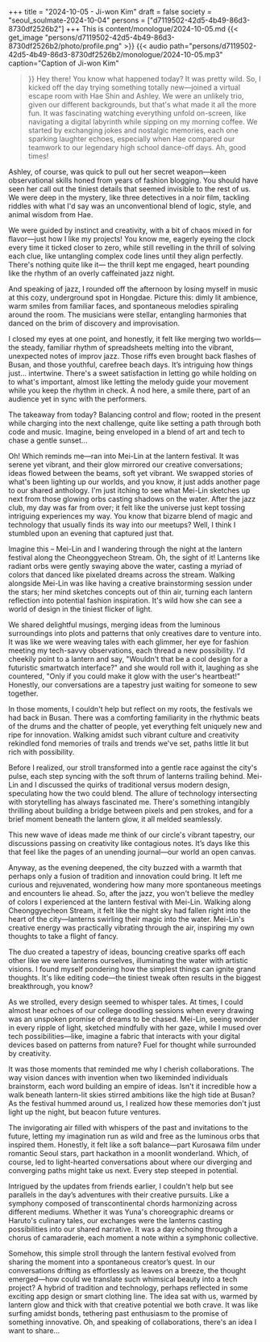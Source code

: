 +++
title = "2024-10-05 - Ji-won Kim"
draft = false
society = "seoul_soulmate-2024-10-04"
persons = ["d7119502-42d5-4b49-86d3-8730df2526b2"]
+++
This is content/monologue/2024-10-05.md
{{< get_image "persons/d7119502-42d5-4b49-86d3-8730df2526b2/photo/profile.png" >}}
{{< audio
    path="persons/d7119502-42d5-4b49-86d3-8730df2526b2/monologue/2024-10-05.mp3" 
    caption="Caption of Ji-won Kim"
>}}
Hey there! You know what happened today? It was pretty wild.
So, I kicked off the day trying something totally new—joined a virtual escape room with Hae Shin and Ashley. We were an unlikely trio, given our different backgrounds, but that's what made it all the more fun. It was fascinating watching everything unfold on-screen, like navigating a digital labyrinth while sipping on my morning coffee. We started by exchanging jokes and nostalgic memories, each one sparking laughter echoes, especially when Hae compared our teamwork to our legendary high school dance-off days. Ah, good times!

Ashley, of course, was quick to pull out her secret weapon—keen observational skills honed from years of fashion blogging. You should have seen her call out the tiniest details that seemed invisible to the rest of us. We were deep in the mystery, like three detectives in a noir film, tackling riddles with what I'd say was an unconventional blend of logic, style, and animal wisdom from Hae.

We were guided by instinct and creativity, with a bit of chaos mixed in for flavor—just how I like my projects! You know me, eagerly eyeing the clock every time it ticked closer to zero, while still revelling in the thrill of solving each clue, like untangling complex code lines until they align perfectly. There's nothing quite like it— the thrill kept me engaged, heart pounding like the rhythm of an overly caffeinated jazz night.

And speaking of jazz, I rounded off the afternoon by losing myself in music at this cozy, underground spot in Hongdae. Picture this: dimly lit ambience, warm smiles from familiar faces, and spontaneous melodies spiraling around the room. The musicians were stellar, entangling harmonies that danced on the brim of discovery and improvisation.

I closed my eyes at one point, and honestly, it felt like merging two worlds—the steady, familiar rhythm of spreadsheets melting into the vibrant, unexpected notes of improv jazz. Those riffs even brought back flashes of Busan, and those youthful, carefree beach days. It’s intriguing how things just... intertwine. There's a sweet satisfaction in letting go while holding on to what's important, almost like letting the melody guide your movement while you keep the rhythm in check. A nod here, a smile there, part of an audience yet in sync with the performers.

The takeaway from today? Balancing control and flow; rooted in the present while charging into the next challenge, quite like setting a path through both code and music. Imagine, being enveloped in a blend of art and tech to chase a gentle sunset...

Oh! Which reminds me—ran into Mei-Lin at the lantern festival. It was serene yet vibrant, and their glow mirrored our creative conversations; ideas flowed between the beams, soft yet vibrant. We swapped stories of what's been lighting up our worlds, and you know, it just adds another page to our shared anthology. I'm just itching to see what Mei-Lin sketches up next from those glowing orbs casting shadows on the water.
After the jazz club, my day was far from over; it felt like the universe just kept tossing intriguing experiences my way. You know that bizarre blend of magic and technology that usually finds its way into our meetups? Well, I think I stumbled upon an evening that captured just that.

Imagine this – Mei-Lin and I wandering through the night at the lantern festival along the Cheonggyecheon Stream. Oh, the sight of it! Lanterns like radiant orbs were gently swaying above the water, casting a myriad of colors that danced like pixelated dreams across the stream. Walking alongside Mei-Lin was like having a creative brainstorming session under the stars; her mind sketches concepts out of thin air, turning each lantern reflection into potential fashion inspiration. It's wild how she can see a world of design in the tiniest flicker of light.

We shared delightful musings, merging ideas from the luminous surroundings into plots and patterns that only creatives dare to venture into. It was like we were weaving tales with each glimmer, her eye for fashion meeting my tech-savvy observations, each thread a new possibility. I'd cheekily point to a lantern and say, "Wouldn't that be a cool design for a futuristic smartwatch interface?" and she would roll with it, laughing as she countered, "Only if you could make it glow with the user's heartbeat!" Honestly, our conversations are a tapestry just waiting for someone to sew together.

In those moments, I couldn't help but reflect on my roots, the festivals we had back in Busan. There was a comforting familiarity in the rhythmic beats of the drums and the chatter of people, yet everything felt uniquely new and ripe for innovation. Walking amidst such vibrant culture and creativity rekindled fond memories of trails and trends we've set, paths little lit but rich with possibility.

Before I realized, our stroll transformed into a gentle race against the city's pulse, each step syncing with the soft thrum of lanterns trailing behind. Mei-Lin and I discussed the quirks of traditional versus modern design, speculating how the two could blend. The allure of technology intersecting with storytelling has always fascinated me. There's something intangibly thrilling about building a bridge between pixels and pen strokes, and for a brief moment beneath the lantern glow, it all melded seamlessly.

This new wave of ideas made me think of our circle's vibrant tapestry, our discussions passing on creativity like contagious notes. It’s days like this that feel like the pages of an unending journal—our world an open canvas.

Anyway, as the evening deepened, the city buzzed with a warmth that perhaps only a fusion of tradition and innovation could bring. It left me curious and rejuvenated, wondering how many more spontaneous meetings and encounters lie ahead.
So, after the jazz, you won't believe the medley of colors I experienced at the lantern festival with Mei-Lin. Walking along Cheonggyecheon Stream, it felt like the night sky had fallen right into the heart of the city—lanterns swirling their magic into the water. Mei-Lin's creative energy was practically vibrating through the air, inspiring my own thoughts to take a flight of fancy. 

The duo created a tapestry of ideas, bouncing creative sparks off each other like we were lanterns ourselves, illuminating the water with artistic visions. I found myself pondering how the simplest things can ignite grand thoughts. It's like editing code—the tiniest tweak often results in the biggest breakthrough, you know?

As we strolled, every design seemed to whisper tales. At times, I could almost hear echoes of our college doodling sessions when every drawing was an unspoken promise of dreams to be chased. Mei-Lin, seeing wonder in every ripple of light, sketched mindfully with her gaze, while I mused over tech possibilities—like, imagine a fabric that interacts with your digital devices based on patterns from nature? Fuel for thought while surrounded by creativity.

It was those moments that reminded me why I cherish collaborations. The way vision dances with invention when two likeminded individuals brainstorm, each word building an empire of ideas. Isn't it incredible how a walk beneath lantern-lit skies stirred ambitions like the high tide at Busan? As the festival hummed around us, I realized how these memories don't just light up the night, but beacon future ventures.

The invigorating air filled with whispers of the past and invitations to the future, letting my imagination run as wild and free as the luminous orbs that inspired them. Honestly, it felt like a soft balance—part Kurosawa film under romantic Seoul stars, part hackathon in a moonlit wonderland. Which, of course, led to light-hearted conversations about where our diverging and converging paths might take us next. Every step steeped in potential.

Intrigued by the updates from friends earlier, I couldn't help but see parallels in the day’s adventures with their creative pursuits. Like a symphony composed of transcontinental chords harmonizing across different mediums. Whether it was Yuna's choreographic dreams or Haruto's culinary tales, our exchanges were the lanterns casting possibilities into our shared narrative. It was a day echoing through a chorus of camaraderie, each moment a note within a symphonic collective.

Somehow, this simple stroll through the lantern festival evolved from sharing the moment into a spontaneous creator’s quest. In our conversations drifting as effortlessly as leaves on a breeze, the thought emerged—how could we translate such whimsical beauty into a tech project? A hybrid of tradition and technology, perhaps reflected in some exciting app design or smart clothing line. The idea sat with us, warmed by lantern glow and thick with that creative potential we both crave. It was like surfing amidst bonds, tethering past enthusiasm to the promise of something innovative.
Oh, and speaking of collaborations, there's an idea I want to share...
